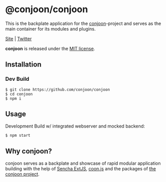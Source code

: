 # @conjoon/conjoon 

This is the backplate application for the [conjoon](https://github.com/conjoon)-project and serves as the main container
for its modules and plugins.


[Site](https://github.com/conjoon/conjoon) |
[Twitter](https://twitter.com/ThorstenSuckow) 


**conjoon** is released under the [MIT license](https://github.com/conjoon/conjoon/blob/main/LICENSE.txt).


## Installation

### Dev Build

```shell
$ git clone https://github.com/conjoon/conjoon
$ cd conjoon
$ npm i 
```

## Usage

Development Build w/ integrated webserver and mocked backend:
```shell
$ npm start
```

## Why conjoon?
conjoon serves as a backplate and showcase of rapid modular application building with the help of [Sencha ExtJS](https://sencha.com),
[coon.js](https://github.com/coon-js) and the packages of [the conjoon project](https://github.com/conjoon).
